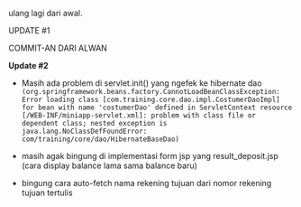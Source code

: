 ulang lagi dari awal.

UPDATE #1

COMMIT-AN DARI ALWAN


**Update #2**

- Masih ada problem di servlet.init() yang ngefek ke hibernate dao 
`    (org.springframework.beans.factory.CannotLoadBeanClassException: Error loading class [com.training.core.dao.impl.CostumerDaoImpl] for bean with name 'costumerDao' defined in ServletContext resource [/WEB-INF/miniapp-servlet.xml]: problem with class file or dependent class; nested exception is java.lang.NoClassDefFoundError: com/training/core/dao/HibernateBaseDao)
`    
- masih agak bingung di implementasi form jsp yang result_deposit.jsp
    (cara display balance lama sama balance baru)
    
- bingung cara auto-fetch nama rekening tujuan dari nomor rekening tujuan tertulis